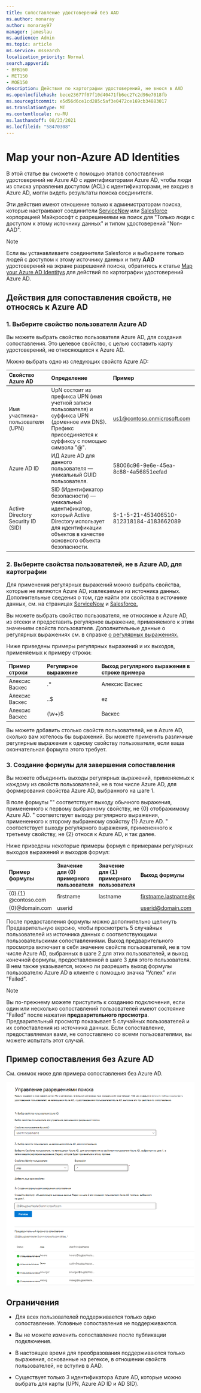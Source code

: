 ```yaml
---
title: Сопоставление удостоверений без AAD
ms.author: monaray
author: monaray97
manager: jameslau
ms.audience: Admin
ms.topic: article
ms.service: mssearch
localization_priority: Normal
search.appverid:
- BFB160
- MET150
- MOE150
description: Действия по картографии удостоверений, не внося в AAD
ms.openlocfilehash: bece23677f07f10d40471fb6ec27c2d96e7018fb
ms.sourcegitcommit: e5d56d6ce1cd285c5af3e0472ce169cb34883017
ms.translationtype: MT
ms.contentlocale: ru-RU
ms.lasthandoff: 08/23/2021
ms.locfileid: "58470308"
---
```

# <a name="map-your-non-azure-ad-identities"></a>Map your non-Azure AD Identities  

В этой статье вы сможете с помощью этапов сопоставления удостоверений не Azure AD с идентификаторами Azure AD, чтобы люди из списка управления доступом (ACL) с идентификаторами, не входив в Azure AD, могли видеть результаты поиска соединителя.

Эти действия имеют отношение только к администраторам поиска, которые настраивают соединители [ServiceNow](servicenow-connector.md) или [Salesforce](salesforce-connector.md) корпорацией Майкрософт с разрешениями на поиск для "Только люди с доступом к этому источнику данных" и типом удостоверений "Non-AAD".

>[!NOTE]
>Если вы устанавливаете соединители Salesforce и выбираете только людей с доступом к этому источнику данных и типу **AAD** удостоверений на экране разрешений поиска, обратитесь к статье [Map your Azure AD Identitys](map-aad.md) для действий по картографии удостоверений Azure AD.   

## <a name="steps-for-mapping-your-non-azure-ad-properties"></a>Действия для сопоставления свойств, не относясь к Azure AD

### <a name="1-select-an-azure-ad-user-property"></a>1. Выберите свойство пользователя Azure AD  

Вы можете выбрать свойство пользователя Azure AD, для создания сопоставления. Это целевое свойство, с целью составить карту удостоверений, не относяющихся к Azure AD.  

Можно выбрать одно из следующих свойств Azure AD:

| Свойство Azure AD    | Определение           | Пример         |
| :------------------- | :------------------- |:--------------- |
| Имя участника-пользователя (UPN)  | UpN состоит из префикса UPN (имя учетной записи пользователя) и суффикса UPN (доменное имя DNS). Префикс присоединяется к суффиксу с помощью символа "@". | us1@contoso.onmicrosoft.com |
| Azure AD ID                 | ИД Azure AD для данного пользователя — уникальный GUID пользователя.                 | 58006c96-9e6e-45ea-8c88-4a56851eefad            |
| Active Directory Security ID (SID)                  | SID (Идентификатор безопасности) — уникальный идентификатор, который Active Directory использует для идентификации объектов в качестве основного объекта безопасности.                  | S-1-5-21-453406510-812318184-4183662089             |

### <a name="2-select-non-azure-ad-user-properties-to-map"></a>2. Выберите свойства пользователей, не в Azure AD, для картографии

Для применения регулярных выражений можно выбрать свойства, которые не являются Azure AD, извлекаемые из источника данных. Дополнительные сведения о том, где найти эти свойства в источнике данных, см. на страницах [ServiceNow](servicenow-connector.md) и [Salesforce.](salesforce-connector.md)  

Вы можете выбрать свойство пользователя, не относяное к Azure AD, из отсеки и предоставить регулярное выражение, применяемого к этим значениям свойств пользователя. Дополнительные данные о регулярных выражениях см. в справке [о регулярных выражениях.]( https://docs.microsoft.com/dotnet/standard/base-types/regular-expression-language-quick-reference)  

Ниже приведены примеры регулярных выражений и их выходов, применяемых к примеру строки: 

| Пример строки                  | Регулярное выражение                 | Выход регулярного выражения в строке примера           |
| :------------------- | :------------------- |:---------------|
| Алексис Васкес  | .* | Алексис Васкес |
| Алексис Васкес                 | ..$                 | ez            |
| Алексис Васкес                  | (\w+)$                  | Васкес             |

Вы можете добавить столько свойств пользователей, не в Azure AD, сколько вам хотелось бы выражений. Вы можете применить различные регулярные выражения к одному свойству пользователя, если ваша окончательная формула этого требует.  

### <a name="3-create-formula-to-complete-mapping"></a>3. Создание формулы для завершения сопоставления

Вы можете объединить выходы регулярных выражений, применяемых к каждому из свойств пользователей, не в том числе Azure AD, для формирования свойства Azure AD, выбранного на шаге 1.

В поле формулы "" соответствует выходу обычного выражения, примененного к первому выбранному свойству, не {0} отображимому Azure AD.  " соответствует выходу регулярного выражения, примененного к второму выбранному свойству {1} Azure AD.  " соответствует выходу регулярного выражения, примененного к третьему свойству, не {2} относя к Azure AD, и так далее.   

Ниже приведены некоторые примеры формул с примерами регулярных выходов выражений и выходов формул: 

| Пример формулы                  | Значение для {0} примерного пользователя                 | Значение для {1} примерного пользователя           | Выход формулы                  |
| :------------------- | :------------------- |:---------------|:---------------|
| {0}.{1} @contoso.com  | firstname | lastname |firstname.lastname@contoso.com
| {0}@domain.com                 | userid                 |             |userid@domain.com

После предоставления формулы можно дополнительно  щелкнуть Предварительную версию, чтобы просмотреть 5 случайных пользователей из источника данных с соответствующими пользовательскими сопоставлениями. Выход предварительного просмотра включает в себя значение свойств пользователей, не в том числе Azure AD, выбранных в шаге 2 для этих пользователей, и выход конечной формулы, предоставленной в шаге 3 для этого пользователя. В нем также указывается, можно ли разрешить выход формулы пользователю Azure AD в клиенте с помощью значка "Успех" или "Failed".  

>[!NOTE]
>Вы по-прежнему можете приступить к созданию подключения, если один или несколько сопоставлений пользователей имеют состояние "Failed" после нажатия **предварительного просмотра**. Предварительный просмотр показывает 5 случайных пользователей и их сопоставления из источника данных. Если сопоставление, предоставляемая вами, не сопоставлено со всеми пользователями, вы можете испытать этот случай.

## <a name="sample-non-azure-ad-mapping"></a>Пример сопоставления без Azure AD

См. снимок ниже для примера сопоставления без Azure AD.

![Пример снимка заполнения страницы сопоставления, не относя к Azure AD.](media/non-aad-mapping.png)

## <a name="limitations"></a>Ограничения  

- Для всех пользователей поддерживается только одно сопоставление. Условные сопоставления не поддерживаются.  

- Вы не можете изменить сопоставление после публикации подключения.  

- В настоящее время для преобразования поддерживаются только выражения, основанные на регексе, в отношении свойств пользователей, не вступив в AAD.

- Существует только 3 идентификатора Azure AD, которые можно выбрать для карты (UPN, Azure AD ID и AD SID).